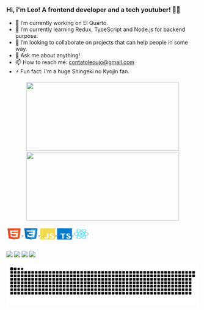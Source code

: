 ### Hi, i'm Leo! A frontend developer and a tech youtuber! 👋🏻

- 🔭 I’m currently working on El Quarto.
- 🌱 I’m currently learning Redux, TypeScript and Node.js for backend purpose.
- 👯 I’m looking to collaborate on projects that can help people in some way.
- 💬 Ask me about anything!
- 📫 How to reach me: contatoleoujo@gmail.com
- ⚡ Fun fact: I'm a huge Shingeki no Kyojin fan.

<div align="center">
  <a href="https://github.com/leoujo">
  <img height="180em" width="400em" src="https://github-readme-stats.vercel.app/api?username=leoujo&show_icons=true&theme=dracula&include_all_commits=true&count_private=true"/>
  <img height="180em" width="400em" src="https://github-readme-stats.vercel.app/api/top-langs/?username=leoujo&layout=compact&langs_count=7&theme=dracula"/>
</div>
  
<div style="display: inline_block"><br>
  <img align="center" alt="leo-HTML" height="30" width="40" src="https://raw.githubusercontent.com/devicons/devicon/master/icons/html5/html5-original.svg">
  <img align="center" alt="leo-CSS" height="30" width="40" src="https://raw.githubusercontent.com/devicons/devicon/master/icons/css3/css3-original.svg">
  <img align="center" alt="leo-Js" height="30" width="40" src="https://raw.githubusercontent.com/devicons/devicon/master/icons/javascript/javascript-plain.svg">
  <img align="center" alt="leo-Ts" height="30" width="40" src="https://raw.githubusercontent.com/devicons/devicon/master/icons/typescript/typescript-plain.svg">
  <img align="center" alt="leo-React" height="30" width="40" src="https://raw.githubusercontent.com/devicons/devicon/master/icons/react/react-original.svg">
</div>
  
  ##
 
<div> 
  <a href="https://www.youtube.com/leoujo" target="_blank"><img src="https://img.shields.io/badge/YouTube-FF0000?style=for-the-badge&logo=youtube&logoColor=white" target="_blank"></a>
  <a href="https://instagram.com/leoujo" target="_blank"><img src="https://img.shields.io/badge/-Instagram-%23E4405F?style=for-the-badge&logo=instagram&logoColor=white" target="_blank"></a>
  <a href = "mailto:contatoleoujo@gmail.com"><img src="https://img.shields.io/badge/-Gmail-%23333?style=for-the-badge&logo=gmail&logoColor=white" target="_blank"></a>
  <a href="https://www.linkedin.com/in/leoujo" target="_blank"><img src="https://img.shields.io/badge/-LinkedIn-%230077B5?style=for-the-badge&logo=linkedin&logoColor=white" target="_blank"></a> 
 
  ![Snake animation](https://github.com/leoujo/leoujo/blob/output/github-contribution-grid-snake.svg)
 
</div>
